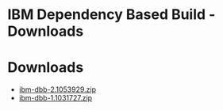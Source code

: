 
IBM Dependency Based Build - Downloads
======================================

# Downloads

- [ibm-dbb-2.1053929.zip](https://raw.githubusercontent.com/UrbanCode/IBM-UCB-PLUGINS/main/files/ibm-dbb/ibm-dbb-2.1053929.zip)
- [ibm-dbb-1.1031727.zip](https://raw.githubusercontent.com/UrbanCode/IBM-UCB-PLUGINS/main/files/ibm-dbb/ibm-dbb-1.1031727.zip)
